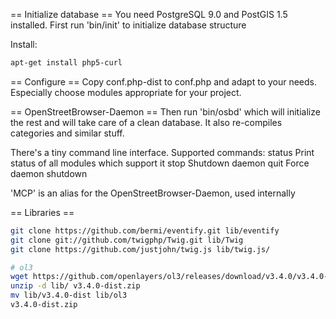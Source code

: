 == Initialize database ==
You need PostgreSQL 9.0 and PostGIS 1.5 installed.
First run 'bin/init' to initialize database structure

Install:
```sh
apt-get install php5-curl
```

== Configure ==
Copy conf.php-dist to conf.php and adapt to your needs.
Especially choose modules appropriate for your project.

== OpenStreetBrowser-Daemon ==
Then run 'bin/osbd' which will initialize the rest and will take care of a
clean database. It also re-compiles categories and similar stuff.

There's a tiny command line interface. Supported commands:
  status	Print status of all modules which support it
  stop		Shutdown daemon
  quit		Force daemon shutdown

'MCP' is an alias for the OpenStreetBrowser-Daemon, used internally

== Libraries ==
```sh
git clone https://github.com/bermi/eventify.git lib/eventify
git clone git://github.com/twigphp/Twig.git lib/Twig
git clone https://github.com/justjohn/twig.js lib/twig.js/

# ol3
wget https://github.com/openlayers/ol3/releases/download/v3.4.0/v3.4.0-dist.zip
unzip -d lib/ v3.4.0-dist.zip
mv lib/v3.4.0-dist lib/ol3
v3.4.0-dist.zip
```

